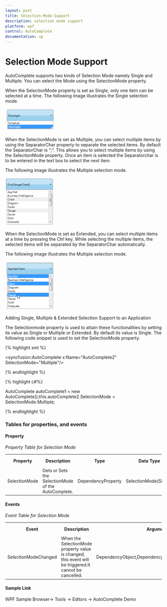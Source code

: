 ```yaml
---
layout: post
title: Selection-Mode-Support
description: selection mode support
platform: wpf
control: AutoComplete
documentation: ug
---
```


# Selection Mode Support

AutoComplete supports two kinds of Selection Mode namely Single and Multiple. You can select the Mode using the SelectionMode property. 

When the SelectionMode property is set as Single, only one item can be selected at a time. The following image illustrates the Single selection mode.

![](Selection-Mode-Support_images/Selection-Mode-Support_img1.png)





When the SelectionMode is set as Multiple, you can select multiple items by using the SeparatorChar property to separate the selected items. By default the SeparatorChar is “;”. This allows you to select multiple items by using the SelectionMode property. Once an item is selected the Separatorchar is to be entered in the text box to select the next item.

The following image illustrates the Multiple selection mode.

![](Selection-Mode-Support_images/Selection-Mode-Support_img2.png)



When the SelectionMode is set as Extended, you can select multiple items at a time by pressing the Ctrl key. While selecting the multiple items, the selected items will be separated by the SeparatorChar automatically.

The following image illustrates the Multiple selection mode.

![](Selection-Mode-Support_images/Selection-Mode-Support_img3.png)





Adding Single, Multiple & Extended Selection Support to an Application 

The Selectionmode property is used to attain these functionalities by setting its value as Single or Multiple or Extended. By default its value is Single. The following code snippet is used to set the SelectionMode property. 

{% highlight xml %}

<syncfusion:AutoComplete x:Name="AutoComplete2" SelectionMode="Multiple"/>

{% endhighlight %}

{% highlight c#%}

AutoComplete autoComplete1 = new AutoComplete();this.autoComplete2.SelectionMode = SelectionMode.Multiple;</td></tr>

{% endhighlight %}


### Tables for properties, and events

#### Property

  _Property Table for Selection Mode_

<table>
<tr>
<th>
Property </th><th>
Description </th><th>
Type </th><th>
Data Type </th><th>
Reference links </th></tr>
<tr>
<td>
SelectionMode</td><td>
Gets or Sets the SelectionMode of the AutoComplete.</td><td>
DependencyProperty</td><td>
SelectionMode(Single)</td><td>
</td></tr>
</table>


#### Events

  _Event Table for Selection Mode_

<table>
<tr>
<th>
Event </th><th>
Description </th><th>
Arguments </th><th>
Type </th><th>
Reference links </th></tr>
<tr>
<td>
SelectionModeChanged</td><td>
 When the SelectionMode property value is changed, this event will be triggered.It cannot be cancelled.</td><td>
DependencyObject,DependencyPropertyChangedEventArgs</td><td>
DependencyPropertyChangedCallBack </td><td>
</td></tr>
</table>


#### Sample Link

WPF Sample Browser-> Tools -> Editors -> AutoComplete Demo


